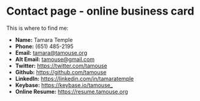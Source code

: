 # Contact page - online business card

This is where to find me:

* **Name:** Tamara Temple
* **Phone:** (651) 485-2195
* **Email:** tamara@tamouse.org
* **Alt Email:** tamouse@gmail.com
* **Twitter:** <https://twitter.com/tamouse>
* **Github:** <https://github.com/tamouse>
* **LinkedIn:** <https://linkedin.com/in/tamaratemple>
* **Keybase:** <https://keybase.io/tamouse_>
* **Online Resume:** <https://resume.tamouse.org>
